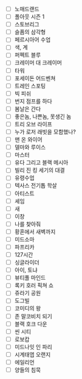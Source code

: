 - [ ] 노매드랜드
- [ ] 폴아웃 시즌 1
- [ ] 스토브리그
- [ ] 슬픔의 삼각형
- [ ] 페르시아어 수업
- [ ] 색, 계
- [ ] 퍼펙트 블루
- [ ] 크레이머 대 크레이머
- [ ] 타워
- [ ] 포세이돈 어드벤쳐
- [ ] 트레인 스포팅
- [ ] 빅 피쉬
- [ ] 번지 점프를 하다
- [ ] 봄날은 간다
- [ ] 좋은놈, 나쁜놈, 못생긴 놈
- [ ] 트리 오브 라이프
- [ ] 누가 로저 래빗을 모함했나?
- [ ] 맨 온 와이어
- [ ] 델마와 루이스
- [ ] 마스터
- [ ] 유다 그리고 블랙 메시아
- [ ] 빌리 진 킹 세기의 대결
- [ ] 유령수업
- [ ] 텍사스 전기톱 학살
- [ ] 아티스트
- [ ] 셰임
- [ ] 새
- [ ] 이창
- [ ] 나를 찾아줘
- [ ] 황혼에서 새벽까지
- [ ] 미드소마
- [ ] 파프리카
- [ ] 127시간
- [ ] 싱글라이더
- [ ] 아이, 토냐
- [ ] 뷰티풀 마인드
- [ ] 록키 호러 픽쳐 쇼
- [ ] 쥬라기 공원
- [ ] 도그빌
- [ ] 코미디의 왕
- [ ] 존 말코비치 되기
- [ ] 블랙 호크 다운
- [ ] 씬 시티
- [ ] 로보캅
- [ ] 미드나잇 인 파리
- [ ] 시계태엽 오랜지
- [ ] 에일리언
- [ ] 양들의 침묵